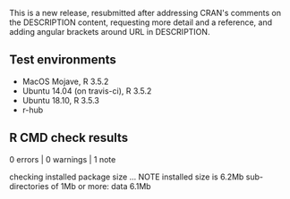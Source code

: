 This is a new release, resubmitted after addressing CRAN's comments on the DESCRIPTION content, requesting more detail and a reference, and adding angular brackets around URL in DESCRIPTION.

## Test environments
* MacOS Mojave, R 3.5.2
* Ubuntu 14.04 (on travis-ci), R 3.5.2
* Ubuntu 18.10, R 3.5.3
* r-hub

## R CMD check results

0 errors | 0 warnings | 1 note

checking installed package size ... NOTE
    installed size is  6.2Mb
    sub-directories of 1Mb or more:
      data   6.1Mb
